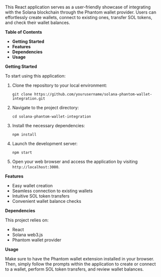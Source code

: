 This React application serves as a user-friendly showcase of integrating with the Solana blockchain through the Phantom wallet provider. Users can effortlessly create wallets, connect to existing ones, transfer SOL tokens, and check their wallet balances.

**Table of Contents**
- **Getting Started**
- **Features**
- **Dependencies**
- **Usage**

**Getting Started**

To start using this application:

1. Clone the repository to your local environment:
   ```
   git clone https://github.com/yourusername/solana-phantom-wallet-integration.git
   ```

2. Navigate to the project directory:
   ```
   cd solana-phantom-wallet-integration
   ```

3. Install the necessary dependencies:
   ```
   npm install
   ```

4. Launch the development server:
   ```
   npm start
   ```

5. Open your web browser and access the application by visiting `http://localhost:3000`.

**Features**

- Easy wallet creation
- Seamless connection to existing wallets
- Intuitive SOL token transfers
- Convenient wallet balance checks

**Dependencies**

This project relies on:

- React
- Solana web3.js
- Phantom wallet provider

**Usage**

Make sure to have the Phantom wallet extension installed in your browser. Then, simply follow the prompts within the application to create or connect to a wallet, perform SOL token transfers, and review wallet balances.
